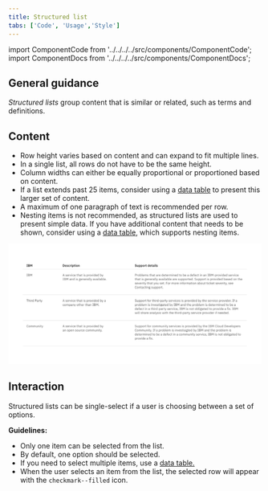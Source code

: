 ```yaml
---
title: Structured list
tabs: ['Code', 'Usage','Style']
---
```


import ComponentCode from '../../../../src/components/ComponentCode';
import ComponentDocs from '../../../../src/components/ComponentDocs';

## General guidance

_Structured lists_ group content that is similar or related, such as terms and definitions.



## Content

- Row height varies based on content and can expand to fit multiple lines.
- In a single list, all rows do not have to be the same height.
- Column widths can either be equally proportional or proportioned based on content.
- If a list extends past 25 items, consider using a [data table](/components/data-table) to present this larger set of content.
- A maximum of one paragraph of text is recommended per row.
- Nesting items is not recommended, as structured lists are used to present simple data. If you have additional content that needs to be shown, consider using a [data table](/components/data-table), which supports nesting items.

<ImageComponent cols="12"  caption="Structured list to present definitions.">

![Structured list to present definitions.](images/structured-list-usage-2.png)

</ImageComponent>


## Interaction

Structured lists can be single-select if a user is choosing between a set of options.

**Guidelines:**

- Only one item can be selected from the list.
- By default, one option should be selected.
- If you need to select multiple items, use a [data table.](/components/data-table)
- When the user selects an item from the list, the selected row will appear with the `checkmark--filled` icon.
